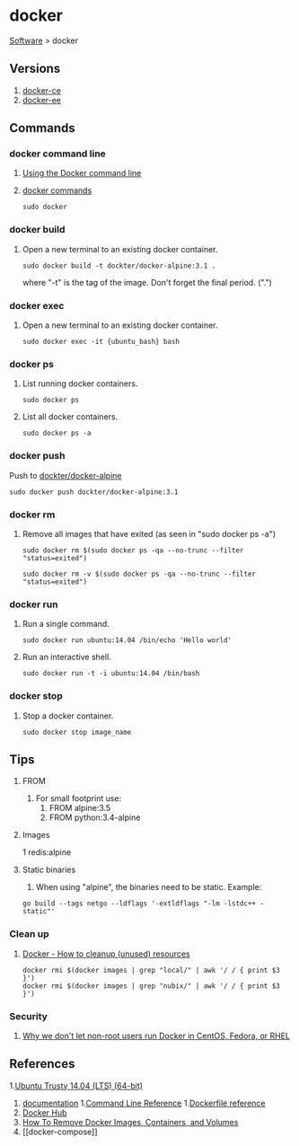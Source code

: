 # docker

[Software](README.md#D) > docker

## Versions

1. [docker-ce](docker-ce.md)
1. [docker-ee](docker-ee.md)

## Commands

### docker command line

1. [Using the Docker command line](https://docs.docker.com/engine/reference/commandline/cli/)
1. [docker commands](https://docs.docker.com/edge/engine/reference/commandline/docker/)

    ```console
    sudo docker
    ```

### docker build

1. Open a new terminal to an existing docker container.

    ```console
    sudo docker build -t dockter/docker-alpine:3.1 .
    ```

    where "-t" is the tag of the image.
    Don't forget the final period. (".")

### docker exec

1. Open a new terminal to an existing docker container.

    ```console
    sudo docker exec -it {ubuntu_bash} bash
    ```

### docker ps

1. List running docker containers.

    ```console
    sudo docker ps
    ```

1. List all docker containers.

    ```console
    sudo docker ps -a
    ```

### docker push

Push to [dockter/docker-alpine](https://hub.docker.com/r/dockter/docker-alpine/)

```console
sudo docker push dockter/docker-alpine:3.1
```

### docker rm

1. Remove all images that have exited (as seen in "sudo docker ps -a")

    ```console
    sudo docker rm $(sudo docker ps -qa --no-trunc --filter "status=exited")
    ```

    ```console
    sudo docker rm -v $(sudo docker ps -qa --no-trunc --filter "status=exited")
    ```

### docker run

1. Run a single command.

    ```console
    sudo docker run ubuntu:14.04 /bin/echo 'Hello world'
    ```

1. Run an interactive shell.

    ```console
    sudo docker run -t -i ubuntu:14.04 /bin/bash
    ```

### docker stop

1. Stop a docker container.

    ```console
    sudo docker stop image_name
    ```

## Tips

1. FROM
    1. For small footprint use:
        1. FROM alpine:3.5
        1. FROM python:3.4-alpine

1. Images

    1 redis:alpine

1. Static binaries

    1. When using "alpine", the binaries need to be static.  Example:

    ```console
    go build --tags netgo --ldflags '-extldflags "-lm -lstdc++ -static"'
    ```

### Clean up

1. [Docker - How to cleanup (unused) resources](https://gist.github.com/bastman/5b57ddb3c11942094f8d0a97d461b430)

    ```console
    docker rmi $(docker images | grep "local/" | awk '/ / { print $3 }')
    docker rmi $(docker images | grep "nubix/" | awk '/ / { print $3 }')
    ```

### Security

1. [Why we don't let non-root users run Docker in CentOS, Fedora, or RHEL](http://www.projectatomic.io/blog/2015/08/why-we-dont-let-non-root-users-run-docker-in-centos-fedora-or-rhel/)

## References

1.[Ubuntu Trusty 14.04 (LTS) (64-bit)](http://docs.docker.com/installation/ubuntulinux/#ubuntu-trusty-1404-lts-64-bit)

1. [documentation](http://docs.docker.com )
    1.[Command Line Reference](https://docs.docker.com/engine/reference/commandline/cli/)
    1.[Dockerfile reference](https://docs.docker.com/engine/reference/builder/)
1. [Docker Hub](https://hub.docker.com/)
1. [How To Remove Docker Images, Containers, and Volumes](https://www.digitalocean.com/community/tutorials/how-to-remove-docker-images-containers-and-volumes)
1. [[docker-compose]]
